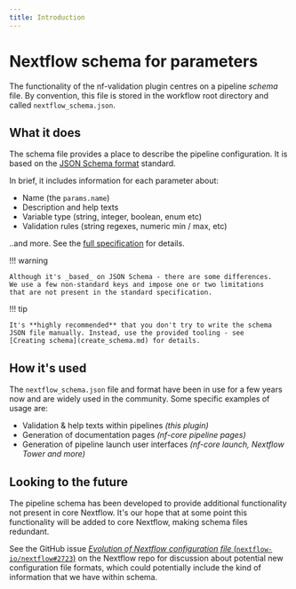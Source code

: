 ```yaml
---
title: Introduction
---
```


# Nextflow schema for parameters

The functionality of the nf-validation plugin centres on a pipeline _schema_ file.
By convention, this file is stored in the workflow root directory and called `nextflow_schema.json`.

## What it does

The schema file provides a place to describe the pipeline configuration.
It is based on the [JSON Schema format](https://json-schema.org/) standard.

In brief, it includes information for each parameter about:

- Name (the `params.name`)
- Description and help texts
- Variable type (string, integer, boolean, enum etc)
- Validation rules (string regexes, numeric min / max, etc)

..and more. See the [full specification](schema_specifications.md) for details.

!!! warning

    Although it's _based_ on JSON Schema - there are some differences.
    We use a few non-standard keys and impose one or two limitations
    that are not present in the standard specification.

!!! tip

    It's **highly recommended** that you don't try to write the schema
    JSON file manually. Instead, use the provided tooling - see
    [Creating schema](create_schema.md) for details.

## How it's used

The `nextflow_schema.json` file and format have been in use for a few years now
and are widely used in the community. Some specific examples of usage are:

- Validation & help texts within pipelines _(this plugin)_
- Generation of documentation pages _(nf-core pipeline pages)_
- Generation of pipeline launch user interfaces _(nf-core launch, Nextflow Tower and more)_

## Looking to the future

The pipeline schema has been developed to provide additional functionality not present in core Nextflow.
It's our hope that at some point this functionality will be added to core Nextflow, making schema files redundant.

See the GitHub issue [_Evolution of Nextflow configuration file_ (`nextflow-io/nextflow#2723`)](https://github.com/nextflow-io/nextflow/issues/2723) on the Nextflow repo for discussion about potential new configuration file formats, which could potentially include the kind of information that we have within schema.
